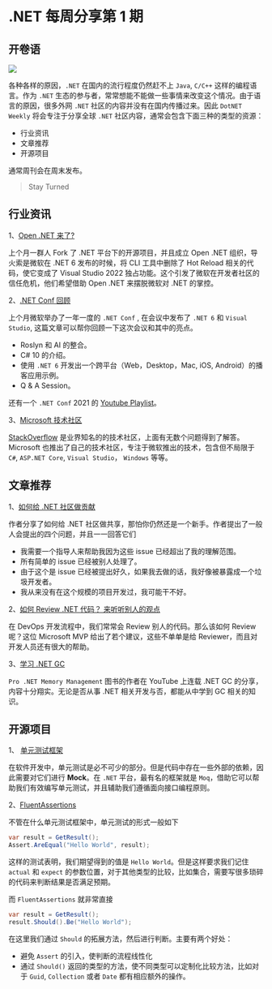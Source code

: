 # .NET 每周分享第 1 期

## 开卷语

![](https://www.dotnetconf.net/img/world-of-dotnet.svg)

各种各样的原因，`.NET` 在国内的流行程度仍然赶不上 `Java`, `C/C++` 这样的编程语言。作为 `.NET` 生态的参与者，常常想能不能做一些事情来改变这个情况。由于语言的原因，很多外网 `.NET` 社区的内容并没有在国内传播过来。因此 `DotNET Weekly` 将会专注于分享全球 `.NET` 社区内容，通常会包含下面三种的类型的资源：

- 行业资讯
- 文章推荐
- 开源项目

通常周刊会在周末发布。

> Stay Turned

## 行业资讯

1、[Open .NET 来了?](https://www.infoq.cn/article/ut0oDCTQmT7Sdu5Ega2k)

上个月一群人 Fork 了 .NET 平台下的开源项目，并且成立 Open .NET 组织，导火索是微软在 .NET 6 发布的时候，将 CLI 工具中删除了 Hot Reload 相关的代码，使它变成了 Visual Studio 2022 独占功能。这个引发了微软在开发者社区的信任危机，他们希望借助 Open .NET 来摆脱微软对 .NET 的掌控。

2、[.NET Conf 回顾](https://devblogs.microsoft.com/dotnet/net-conf-2021-recap-videos-slides-demos-and-more/)

上个月微软举办了一年一度的 `.NET Conf` , 在会议中发布了 `.NET 6` 和 `Visual Studio`, 这篇文章可以帮你回顾一下这次会议和其中的亮点。

- Roslyn 和 AI 的整合。
- C# 10 的介绍。
- 使用 `.NET 6` 开发出一个跨平台（Web，Desktop，Mac, iOS, Android）的播客应用示例。
- Q & A Session。

还有一个 `.NET Conf` 2021 的 [Youtube Playlist](https://www.youtube.com/playlist?list=PLdo4fOcmZ0oVFtp9MDEBNbA2sSqYvXSXO)。

3、[Microsoft 技术社区](https://techcommunity.microsoft.com/)

[StackOverflow](https://stackoverflow.com/) 是业界知名的的技术社区，上面有无数个问题得到了解答。Microsoft 也推出了自己的技术社区，专注于微软推出的技术，包含但不局限于 `C#`, `ASP.NET Core`, `Visual Studio`， `Windows` 等等。

## 文章推荐

1、[如何给 .NET 社区做贡献](https://rion.io/2017/04/28/contributing-to-net-for-dummies/)

作者分享了如何给 .NET 社区做共享，那怕你仍然还是一个新手。作者提出了一般人会提出的四个问题，并且一一回答它们

- 我需要一个指导人来帮助我因为这些 issue 已经超出了我的理解范围。
- 所有简单的 issue 已经被别人处理了。
- 由于这个是 issue 已经被提出好久，如果我去做的话，我好像被暴露成一个垃圾开发者。
- 我从来没有在这个规模的项目开发过，我可能干不好。

2、[如何 Review .NET 代码？ 来听听别人的观点](https://levelup.gitconnected.com/my-tips-for-net-code-review-f1a47feece43)

在 DevOps 开发流程中，我们常常会 Review 别人的代码。那么该如何 Review 呢？这位 Microsoft MVP 给出了若个建议，这些不单单是给 Reviewer，而且对开发人员还有很大的帮助。

3、[学习 .NET GC](https://tooslowexception.com/net-gc-internals-mini-series/)

`Pro .NET Memory Management` 图书的作者在 YouTube 上连载 .NET GC 的分享，内容十分翔实。无论是否从事 .NET 相关开发与否，都能从中学到 GC 相关的知识。

## 开源项目

1、 [单元测试框架](https://github.com/moq/moq4)

在软件开发中，单元测试是必不可少的部分。但是代码中存在一些外部的依赖，因此需要对它们进行 **Mock**。在 `.NET` 平台，最有名的框架就是 `Moq`，借助它可以帮助我们有效编写单元测试，并且辅助我们遵循面向接口编程原则。

2、[FluentAssertions](https://fluentassertions.com/)

不管在什么单元测试框架中，单元测试的形式一般如下

```C#
var result = GetResult();
Assert.AreEqual("Hello World", result);
```

这样的测试表明，我们期望得到的值是 `Hello World`。但是这样要求我们记住 `actual` 和 `expect` 的参数位置，对于其他类型的比较，比如集合，需要写很多琐碎的代码来判断结果是否满足预期。

而 `FluentAssertions` 就非常直接

```C#
var result = GetResult();
result.Should().Be("Hello World");
```

在这里我们通过 `Should` 的拓展方法，然后进行判断。主要有两个好处：

- 避免 `Assert` 的引入，使判断的流程线性化
- 通过 `Should()` 返回的类型的方法，使不同类型可以定制化比较方法，比如对于 `Guid`, `Collection` 或者 `Date` 都有相应额外的操作。

